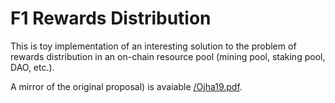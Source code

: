 # F1 Rewards Distribution

This is toy implementation of an interesting solution to the problem of rewards distribution in an on-chain resource pool (mining pool, staking pool, DAO, etc.). 

A mirror of the original proposal) is avaiable [/Ojha19.pdf](here).  